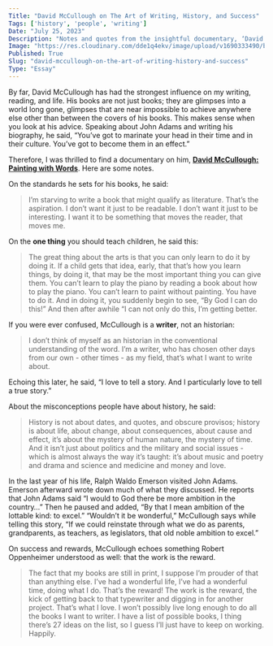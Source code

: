 ```yaml
---
Title: "David McCullough on The Art of Writing, History, and Success"
Tags: ['history', 'people', 'writing']
Date: "July 25, 2023"
Description: "Notes and quotes from the insightful documentary, ‘David McCullough: Painting with Words.’"
Image: "https://res.cloudinary.com/dde1q4ekv/image/upload/v1690333490/be7fa60d-ee22-4e48-8458-a05856822248_afi1ra.jpg"
Published: True
Slug: "david-mccullough-on-the-art-of-writing-history-and-success"
Type: "Essay"
---
```


<InlineImage src={https://res.cloudinary.com/dde1q4ekv/image/upload/v1690338124/mt_david_mccullough_inside_c4uapi.jpg} />

By far, David McCullough has had the strongest influence on my writing, reading, and life. His books are not just books; they are glimpses into a world long gone, glimpses that are near impossible to achieve anywhere else other than between the covers of his books. This makes sense when you look at his advice. Speaking about John Adams and writing his biography, he said, “You’ve got to marinate your head in their time and in their culture. You’ve got to become them in an effect.”

Therefore, I was thrilled to find a documentary on him, **********[David McCullough: Painting with Words](https://www.imdb.com/title/tt1210345/)**********. Here are some notes.

On the standards he sets for his books, he said:

> I’m starving to write a book that might qualify as literature. That’s the aspiration. I don’t want it just to be readable. I don’t want it just to be interesting. I want it to be something that moves the reader, that moves me.
> 

On the ****one thing**** you should teach children, he said this:

> The great thing about the arts is that you can only learn to do it by doing it. If a child gets that idea, early, that that’s how you learn things, by doing it, that may be the most important thing you can give them. You can’t learn to play the piano by reading a book about how to play the piano. You can’t learn to paint without painting. You have to do it. And in doing it, you suddenly begin to see, “By God I can do this!” And then after awhile “I can not only do this, I’m getting better.
> 

If you were ever confused, McCullough is a ******writer******, not an historian:

> I don’t think of myself as an historian in the conventional understanding of the word. I’m a writer, who has chosen other days from our own - other times - as my field, that’s what I want to write about.
> 

Echoing this later, he said, “I love to tell a story. And I particularly love to tell a true story.”

About the misconceptions people have about history, he said:

> History is not about dates, and quotes, and obscure provisos; history is about life, about change, about consequences, about cause and effect, it’s about the mystery of human nature, the mystery of time. And it isn’t just about politics and the military and social issues - which is almost always the way it’s taught: it’s about music and poetry and drama and science and medicine and money and love.
> 

In the last year of his life, Ralph Waldo Emerson visited John Adams. Emerson afterward wrote down much of what they discussed. He reports that John Adams said “I would to God there be more ambition in the country…” Then he paused and added, “By that I mean ambition of the lottable kind: to excel.” “Wouldn’t it be wonderful,” McCullough says while telling this story, “If we could reinstate through what we do as parents, grandparents, as teachers, as legislators, that old noble ambition to excel.”

On success and rewards, McCullough echoes something Robert Oppenheimer understood as well: that the work is the reward.

> The fact that my books are still in print, I suppose I’m prouder of that than anything else. I’ve had a wonderful life, I’ve had a wonderful time, doing what I do. That’s the reward! The work is the reward, the kick of getting back to that typewriter and digging in for another project. That’s what I love. I won’t possibly live long enough to do all the books I want to writer. I have a list of possible books, I thing there’s 27 ideas on the list, so I guess I’ll just have to keep on working. Happily.
>